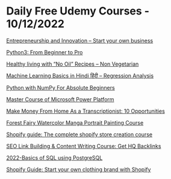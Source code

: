 # Daily Free Udemy Courses - 10/12/2022

[Entrepreneurship and Innovation – Start your own business](https://www.udemy.com/course/entrepreneruship-and-innovation-start-your-own-business/?couponCode=AFB4167D933ABCEF714E)
[Python3: From Beginner to Pro](https://www.udemy.com/course/python-three-from-beginner-to-pro/?couponCode=DEC1_2022)
[Healthy living with “No Oil” Recipes – Non Vegetarian](https://www.udemy.com/course/no-oil-cooking-meat-recipes-no-cholesterol-fat-free-food/?couponCode=DEC2022FREE1)
[Machine Learning Basics in Hindi हिंदी – Regression Analysis](https://www.udemy.com/course/linear-regression-analysis-using-python-hindi/?couponCode=MAR1FR22)
[Python with NumPy For Absolute Beginners](https://www.udemy.com/course/python-numpy-for-absolute-beginners/?couponCode=50C91D9C362CB35D401C)
[Master Course of Microsoft Power Platform](https://www.udemy.com/course/microsoft-power-platform-microsoft-power-bi/?couponCode=D41A58A9C0953359B2C7)
[Make Money From Home As a Transcriptionist: 10 Opportunities](https://www.udemy.com/course/work-home-transcription-jobs/?couponCode=750F0AFC0025B5B45216)
[Forest Fairy Watercolor Manga Portrait Painting Course](https://www.udemy.com/course/watercolor-manga-portrait-painting-course/?couponCode=7F31AAB2A682AE7E4065)
[Shopify guide: The complete shopify store creation course](https://www.udemy.com/course/the-complete-shopify-store-creation-course/?couponCode=BE0E06FA3C5338933751)
[SEO Link Building & Content Writing Course: Get HQ Backlinks](https://www.udemy.com/course/seo-link-building-2023/?couponCode=LUCKYWATERTIGER3)
[2022-Basics of SQL using PostgreSQL](https://www.udemy.com/course/2022-basics-of-sql-using-postgresql/?couponCode=DEC_2_2022)
[Shopify Guide: Start your own clothing brand with Shopify](https://www.udemy.com/course/start-your-own-clothing-brand-with-shopify/?couponCode=57835F8D545790D4B106)
